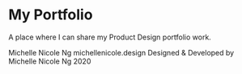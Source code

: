 # My Portfolio

A place where I can share my Product Design portfolio work.

Michelle Nicole Ng
michellenicole.design
Designed & Developed by Michelle Nicole Ng 2020
